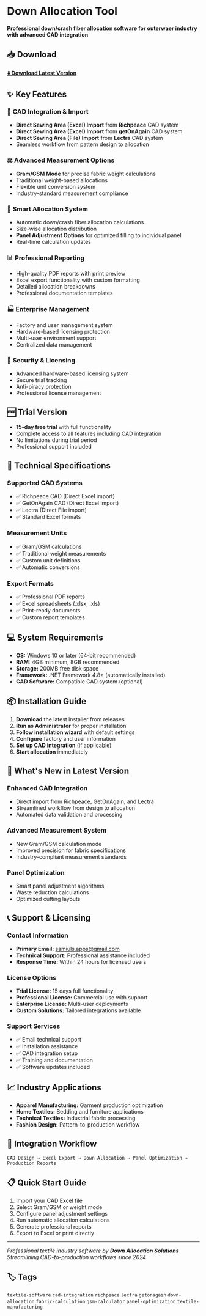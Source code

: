 # Down Allocation Tool
**Professional down/crash fiber allocation software for outerwaer industry with advanced CAD integration**

## 📥 Download
**[⬇️ Download Latest Version](https://github.com/samiul1998/down-allocation-releases/releases/latest)**

## ✨ Key Features

### 🔄 **CAD Integration & Import**
- **Direct Sewing Area (Excel) Import** from **Richpeace** CAD system
- **Direct Sewing Area (Excel) Import** from **getOnAgain** CAD system
- **Direct Sewing Area (File) Import** from **Lectra** CAD system
- Seamless workflow from pattern design to allocation

### ⚖️ **Advanced Measurement Options**
- **Gram/GSM Mode** for precise fabric weight calculations
- Traditional weight-based allocations
- Flexible unit conversion system
- Industry-standard measurement compliance

### 🎯 **Smart Allocation System**
- Automatic down/crash fiber allocation calculations
- Size-wise allocation distribution
- **Panel Adjustment Options** for optimized filling to individual panel
- Real-time calculation updates

### 📊 **Professional Reporting**
- High-quality PDF reports with print preview
- Excel export functionality with custom formatting
- Detailed allocation breakdowns
- Professional documentation templates

### 🏭 **Enterprise Management**
- Factory and user management system
- Hardware-based licensing protection
- Multi-user environment support
- Centralized data management

### 🔐 **Security & Licensing**
- Advanced hardware-based licensing system
- Secure trial tracking
- Anti-piracy protection
- Professional license management

## 🆓 Trial Version
- **15-day free trial** with full functionality
- Complete access to all features including CAD integration
- No limitations during trial period
- Professional support included

## 🔧 Technical Specifications

### **Supported CAD Systems**
- ✅ Richpeace CAD (Direct Excel import)
- ✅ GetOnAgain CAD (Direct Excel import)
- ✅ Lectra (Direct File import)
- ✅ Standard Excel formats

### **Measurement Units**
- ✅ Gram/GSM calculations
- ✅ Traditional weight measurements
- ✅ Custom unit definitions
- ✅ Automatic conversions

### **Export Formats**
- ✅ Professional PDF reports
- ✅ Excel spreadsheets (.xlsx, .xls)
- ✅ Print-ready documents
- ✅ Custom report templates

## 💻 System Requirements
- **OS:** Windows 10 or later (64-bit recommended)
- **RAM:** 4GB minimum, 8GB recommended
- **Storage:** 200MB free disk space
- **Framework:** .NET Framework 4.8+ (automatically installed)
- **CAD Software:** Compatible CAD system (optional)

## 📦 Installation Guide

1. **Download** the latest installer from releases
2. **Run as Administrator** for proper installation
3. **Follow installation wizard** with default settings
4. **Configure** factory and user information
5. **Set up CAD integration** (if applicable)
6. **Start allocation** immediately

## 🚀 What's New in Latest Version

### **Enhanced CAD Integration**
- Direct import from Richpeace, GetOnAgain, and Lectra
- Streamlined workflow from design to allocation
- Automated data validation and processing

### **Advanced Measurement System**
- New Gram/GSM calculation mode
- Improved precision for fabric specifications
- Industry-compliant measurement standards

### **Panel Optimization**
- Smart panel adjustment algorithms
- Waste reduction calculations
- Optimized cutting layouts

## 📞 Support & Licensing

### **Contact Information**
- **Primary Email:** samiuls.apps@gmail.com
- **Technical Support:** Professional assistance included
- **Response Time:** Within 24 hours for licensed users

### **License Options**
- **Trial License:** 15 days full functionality
- **Professional License:** Commercial use with support
- **Enterprise License:** Multi-user deployments
- **Custom Solutions:** Tailored integrations available

### **Support Services**
- ✅ Email technical support
- ✅ Installation assistance
- ✅ CAD integration setup
- ✅ Training and documentation
- ✅ Software updates included

## 📈 Industry Applications
- **Apparel Manufacturing:** Garment production optimization
- **Home Textiles:** Bedding and furniture applications
- **Technical Textiles:** Industrial fabric processing
- **Fashion Design:** Pattern-to-production workflow

## 🔄 Integration Workflow
```
CAD Design → Excel Export → Down Allocation → Panel Optimization → Production Reports
```

## 📋 Quick Start Guide
1. Import your CAD Excel file
2. Select Gram/GSM or weight mode
3. Configure panel adjustment settings
4. Run automatic allocation calculations
5. Generate professional reports
6. Export to Excel or print directly

---

*Professional textile industry software by **Down Allocation Solutions***  
*Streamlining CAD-to-production workflows since 2024*

## 🏷️ Tags
`textile-software` `cad-integration` `richpeace` `lectra` `getonagain` `down-allocation` `fabric-calculation` `gsm-calculator` `panel-optimization` `textile-manufacturing`

